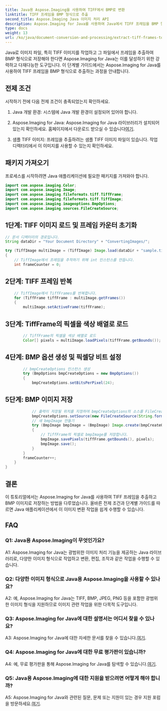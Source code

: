 ```yaml
---
title: Java용 Aspose.Imaging을 사용하여 TIFF에서 BMP로 변환
linktitle: TIFF 프레임을 BMP 형식으로 추출
second_title: Aspose.Imaging Java 이미지 처리 API
description: Aspose.Imaging for Java를 사용하여 Java에서 TIFF 프레임을 BMP 형식으로 추출하는 방법을 알아보세요. 단계별 가이드를 따르세요.
type: docs
weight: 13
url: /ko/java/document-conversion-and-processing/extract-tiff-frames-to-bmp-format/
---
```

Java로 이미지 파일, 특히 TIFF 이미지를 작업하고 그 파일에서 프레임을 추출하여 BMP 형식으로 저장해야 한다면 Aspose.Imaging for Java는 이를 달성하기 위한 강력하고 다재다능한 도구입니다. 이 단계별 가이드에서는 Aspose.Imaging for Java를 사용하여 TIFF 프레임을 BMP 형식으로 추출하는 과정을 안내합니다.

## 전제 조건

시작하기 전에 다음 전제 조건이 충족되었는지 확인하세요.

1. Java 개발 환경: 시스템에 Java 개발 환경이 설정되어 있어야 합니다.

2.  Aspose.Imaging for Java: Aspose.Imaging for Java 라이브러리가 설치되어 있는지 확인하세요. 홈페이지에서 다운로드 받으실 수 있습니다[여기](https://releases.aspose.com/imaging/java/).

3. 샘플 TIFF 이미지: 프레임을 추출하려는 샘플 TIFF 이미지 파일이 있습니다. 작업 디렉터리에서 이 이미지를 사용할 수 있는지 확인하세요.

## 패키지 가져오기

프로세스를 시작하려면 Java 애플리케이션에 필요한 패키지를 가져와야 합니다.

```java
import com.aspose.imaging.Color;
import com.aspose.imaging.Image;
import com.aspose.imaging.fileformats.tiff.TiffFrame;
import com.aspose.imaging.fileformats.tiff.TiffImage;
import com.aspose.imaging.imageoptions.BmpOptions;
import com.aspose.imaging.sources.FileCreateSource;
```

## 1단계: TIFF 이미지 로드 및 프레임 카운터 초기화

```java
// 문서 디렉터리의 경로입니다.
String dataDir = "Your Document Directory" + "ConvertingImages/";

try (TiffImage multiImage = (TiffImage) Image.load(dataDir + "sample.tiff"))
{
    // TiffImage에서 프레임을 추적하기 위해 int 인스턴스를 만듭니다.
    int frameCounter = 0;
```

## 2단계: TIFF 프레임 반복

```java
    // TiffImage에서 TiffFrames를 반복합니다.
    for (TiffFrame tiffFrame : multiImage.getFrames())
    {
        multiImage.setActiveFrame(tiffFrame);
```

## 3단계: TiffFrame의 픽셀을 색상 배열로 로드

```java
        // TiffFrame의 픽셀을 색상 배열로 로드
        Color[] pixels = multiImage.loadPixels(tiffFrame.getBounds());
```

## 4단계: BMP 옵션 생성 및 픽셀당 비트 설정

```java
        // bmpCreateOptions 인스턴스 생성
        try (BmpOptions bmpCreateOptions = new BmpOptions())
        {
            bmpCreateOptions.setBitsPerPixel(24);
```

## 5단계: BMP 이미지 저장

```java
            // 출력이 저장될 위치를 지정하여 bmpCreateOptions의 소스를 FileCreateSource로 설정합니다.
            bmpCreateOptions.setSource(new FileCreateSource(String.format("%sConcatExtractTIFFFramesToBMP_out%d.bmp", "Your Document Directory", frameCounter), false));
            // 새 bmpImage 만들기
            try (BmpImage bmpImage = (BmpImage) Image.create(bmpCreateOptions, tiffFrame.getWidth(), tiffFrame.getHeight()))
            {
                // TiffFrame의 픽셀로 bmpImage를 저장합니다.
                bmpImage.savePixels(tiffFrame.getBounds(), pixels);
                bmpImage.save();
            }
        }
        frameCounter++;
    }
}
```

## 결론

이 튜토리얼에서는 Aspose.Imaging for Java를 사용하여 TIFF 프레임을 추출하고 BMP 이미지로 저장하는 방법을 다루었습니다. 올바른 전제 조건과 단계별 가이드를 따르면 Java 애플리케이션에서 이 이미지 변환 작업을 쉽게 수행할 수 있습니다.

## FAQ

### Q1: Java용 Aspose.Imaging이 무엇인가요?

A1: Aspose.Imaging for Java는 광범위한 이미지 처리 기능을 제공하는 Java 라이브러리로, 다양한 이미지 형식으로 작업하고 변환, 편집, 조작과 같은 작업을 수행할 수 있습니다.

### Q2: 다양한 이미지 형식으로 Java용 Aspose.Imaging을 사용할 수 있나요?

A2: 예, Aspose.Imaging for Java는 TIFF, BMP, JPEG, PNG 등을 포함한 광범위한 이미지 형식을 지원하므로 이미지 관련 작업을 위한 다목적 도구입니다.

### Q3: Aspose.Imaging for Java에 대한 설명서는 어디서 찾을 수 있나요?

 A3: Aspose.Imaging for Java에 대한 자세한 문서를 찾을 수 있습니다.[여기](https://reference.aspose.com/imaging/java/).

### Q4: Aspose.Imaging for Java에 대한 무료 평가판이 있습니까?

A4: 예, 무료 평가판을 통해 Aspose.Imaging for Java를 탐색할 수 있습니다.[여기](https://releases.aspose.com/).

### Q5: Java용 Aspose.Imaging에 대한 지원을 받으려면 어떻게 해야 합니까?

 A5: Aspose.Imaging for Java와 관련된 질문, 문제 또는 지원이 있는 경우 지원 포럼을 방문하세요.[여기](https://forum.aspose.com/).